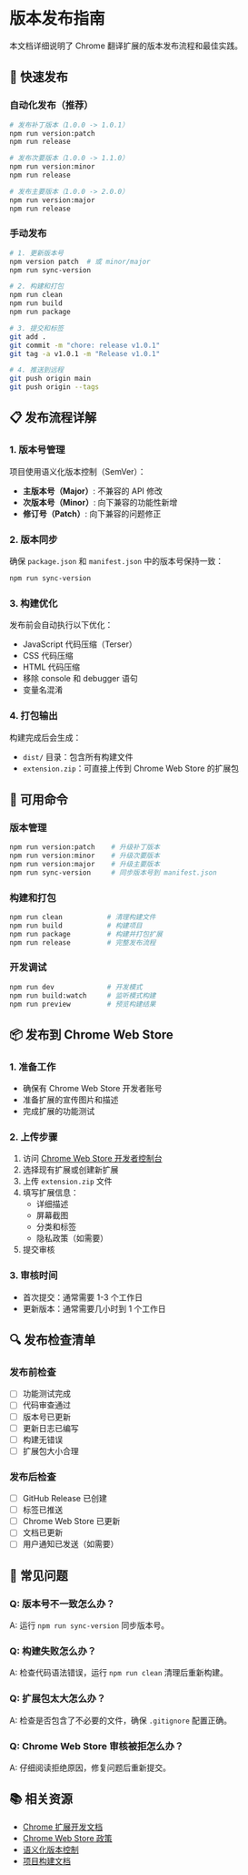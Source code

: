 # 版本发布指南

本文档详细说明了 Chrome 翻译扩展的版本发布流程和最佳实践。

## 🚀 快速发布

### 自动化发布（推荐）

```bash
# 发布补丁版本（1.0.0 -> 1.0.1）
npm run version:patch
npm run release

# 发布次要版本（1.0.0 -> 1.1.0）
npm run version:minor
npm run release

# 发布主要版本（1.0.0 -> 2.0.0）
npm run version:major
npm run release
```

### 手动发布

```bash
# 1. 更新版本号
npm version patch  # 或 minor/major
npm run sync-version

# 2. 构建和打包
npm run clean
npm run build
npm run package

# 3. 提交和标签
git add .
git commit -m "chore: release v1.0.1"
git tag -a v1.0.1 -m "Release v1.0.1"

# 4. 推送到远程
git push origin main
git push origin --tags
```

## 📋 发布流程详解

### 1. 版本号管理

项目使用语义化版本控制（SemVer）：
- **主版本号（Major）**: 不兼容的 API 修改
- **次版本号（Minor）**: 向下兼容的功能性新增
- **修订号（Patch）**: 向下兼容的问题修正

### 2. 版本同步

确保 `package.json` 和 `manifest.json` 中的版本号保持一致：

```bash
npm run sync-version
```

### 3. 构建优化

发布前会自动执行以下优化：
- JavaScript 代码压缩（Terser）
- CSS 代码压缩
- HTML 代码压缩
- 移除 console 和 debugger 语句
- 变量名混淆

### 4. 打包输出

构建完成后会生成：
- `dist/` 目录：包含所有构建文件
- `extension.zip`：可直接上传到 Chrome Web Store 的扩展包

## 🔧 可用命令

### 版本管理
```bash
npm run version:patch    # 升级补丁版本
npm run version:minor    # 升级次要版本
npm run version:major    # 升级主要版本
npm run sync-version     # 同步版本号到 manifest.json
```

### 构建和打包
```bash
npm run clean           # 清理构建文件
npm run build           # 构建项目
npm run package         # 构建并打包扩展
npm run release         # 完整发布流程
```

### 开发调试
```bash
npm run dev             # 开发模式
npm run build:watch     # 监听模式构建
npm run preview         # 预览构建结果
```

## 📦 发布到 Chrome Web Store

### 1. 准备工作

- 确保有 Chrome Web Store 开发者账号
- 准备扩展的宣传图片和描述
- 完成扩展的功能测试

### 2. 上传步骤

1. 访问 [Chrome Web Store 开发者控制台](https://chrome.google.com/webstore/devconsole/)
2. 选择现有扩展或创建新扩展
3. 上传 `extension.zip` 文件
4. 填写扩展信息：
   - 详细描述
   - 屏幕截图
   - 分类和标签
   - 隐私政策（如需要）
5. 提交审核

### 3. 审核时间

- 首次提交：通常需要 1-3 个工作日
- 更新版本：通常需要几小时到 1 个工作日

## 🔍 发布检查清单

### 发布前检查
- [ ] 功能测试完成
- [ ] 代码审查通过
- [ ] 版本号已更新
- [ ] 更新日志已编写
- [ ] 构建无错误
- [ ] 扩展包大小合理

### 发布后检查
- [ ] GitHub Release 已创建
- [ ] 标签已推送
- [ ] Chrome Web Store 已更新
- [ ] 文档已更新
- [ ] 用户通知已发送（如需要）

## 🐛 常见问题

### Q: 版本号不一致怎么办？
A: 运行 `npm run sync-version` 同步版本号。

### Q: 构建失败怎么办？
A: 检查代码语法错误，运行 `npm run clean` 清理后重新构建。

### Q: 扩展包太大怎么办？
A: 检查是否包含了不必要的文件，确保 `.gitignore` 配置正确。

### Q: Chrome Web Store 审核被拒怎么办？
A: 仔细阅读拒绝原因，修复问题后重新提交。

## 📚 相关资源

- [Chrome 扩展开发文档](https://developer.chrome.com/docs/extensions/)
- [Chrome Web Store 政策](https://developer.chrome.com/docs/webstore/program-policies/)
- [语义化版本控制](https://semver.org/lang/zh-CN/)
- [项目构建文档](./BUILD.md)